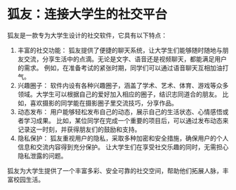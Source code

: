 # 狐友：连接大学生的社交平台
狐友是一款专为大学生设计的社交软件，它具有以下特点：
1. 丰富的社交功能：
狐友提供了便捷的聊天系统，让大学生们能够随时随地与朋友交流，分享生活中的点滴。无论是文字、语音还是视频聊天，都能满足用户的需求。
例如，在准备考试的紧张时期，同学们可以通过语音聊天互相加油打气。
2. 兴趣圈子：
软件内设有各种兴趣圈子，涵盖了学术、艺术、体育、游戏等众多领域。大学生可以根据自己的爱好加入相应的圈子，结识志同道合的朋友。
比如，喜欢摄影的同学能在摄影圈子里交流技巧，分享作品。
3. 动态发布：
用户能够轻松发布自己的动态，展示自己的生活状态、心情感悟或者学习成果。
比如，某位同学在完成一个重要的项目后，可以通过发布动态来记录这一时刻，并获得朋友们的鼓励和支持。
4. 隐私保护：
狐友重视用户的隐私，采取多种加密和安全措施，确保用户的个人信息和交流内容得到充分保护。
让大学生们在享受社交乐趣的同时，无需担心隐私泄露的问题。

狐友为大学生提供了一个丰富多彩、安全可靠的社交空间，帮助他们拓展人脉，丰富校园生活。
